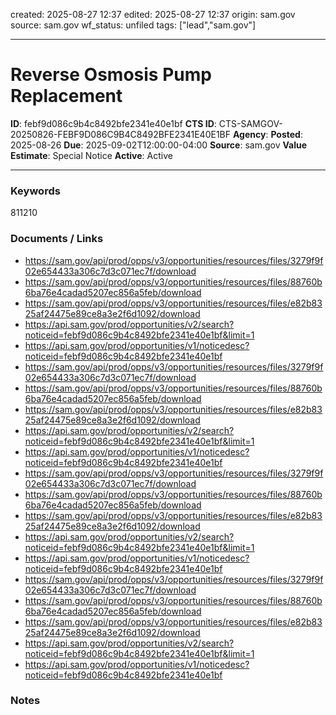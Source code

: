 created: 2025-08-27 12:37
edited: 2025-08-27 12:37
origin: sam.gov
source: sam.gov
wf_status: unfiled
tags: ["lead","sam.gov"]

---

# Reverse Osmosis Pump Replacement

**ID**: febf9d086c9b4c8492bfe2341e40e1bf
**CTS ID**: CTS-SAMGOV-20250826-FEBF9D086C9B4C8492BFE2341E40E1BF
**Agency**: 
**Posted**: 2025-08-26
**Due**: 2025-09-02T12:00:00-04:00
**Source**: sam.gov
**Value Estimate**: Special Notice
**Active**: Active

---

### Keywords
811210

### Documents / Links
- <https://sam.gov/api/prod/opps/v3/opportunities/resources/files/3279f9f02e654433a306c7d3c071ec7f/download>
- <https://sam.gov/api/prod/opps/v3/opportunities/resources/files/88760b6ba76e4cadad5207ec856a5feb/download>
- <https://sam.gov/api/prod/opps/v3/opportunities/resources/files/e82b8325af24475e89ce8a3e2f6d1092/download>
- <https://api.sam.gov/prod/opportunities/v2/search?noticeid=febf9d086c9b4c8492bfe2341e40e1bf&limit=1>
- <https://api.sam.gov/prod/opportunities/v1/noticedesc?noticeid=febf9d086c9b4c8492bfe2341e40e1bf>
- <https://sam.gov/api/prod/opps/v3/opportunities/resources/files/3279f9f02e654433a306c7d3c071ec7f/download>
- <https://sam.gov/api/prod/opps/v3/opportunities/resources/files/88760b6ba76e4cadad5207ec856a5feb/download>
- <https://sam.gov/api/prod/opps/v3/opportunities/resources/files/e82b8325af24475e89ce8a3e2f6d1092/download>
- <https://api.sam.gov/prod/opportunities/v2/search?noticeid=febf9d086c9b4c8492bfe2341e40e1bf&limit=1>
- <https://api.sam.gov/prod/opportunities/v1/noticedesc?noticeid=febf9d086c9b4c8492bfe2341e40e1bf>
- <https://sam.gov/api/prod/opps/v3/opportunities/resources/files/3279f9f02e654433a306c7d3c071ec7f/download>
- <https://sam.gov/api/prod/opps/v3/opportunities/resources/files/88760b6ba76e4cadad5207ec856a5feb/download>
- <https://sam.gov/api/prod/opps/v3/opportunities/resources/files/e82b8325af24475e89ce8a3e2f6d1092/download>
- <https://api.sam.gov/prod/opportunities/v2/search?noticeid=febf9d086c9b4c8492bfe2341e40e1bf&limit=1>
- <https://api.sam.gov/prod/opportunities/v1/noticedesc?noticeid=febf9d086c9b4c8492bfe2341e40e1bf>
- <https://sam.gov/api/prod/opps/v3/opportunities/resources/files/3279f9f02e654433a306c7d3c071ec7f/download>
- <https://sam.gov/api/prod/opps/v3/opportunities/resources/files/88760b6ba76e4cadad5207ec856a5feb/download>
- <https://sam.gov/api/prod/opps/v3/opportunities/resources/files/e82b8325af24475e89ce8a3e2f6d1092/download>
- <https://api.sam.gov/prod/opportunities/v2/search?noticeid=febf9d086c9b4c8492bfe2341e40e1bf&limit=1>
- <https://api.sam.gov/prod/opportunities/v1/noticedesc?noticeid=febf9d086c9b4c8492bfe2341e40e1bf>

### Notes

